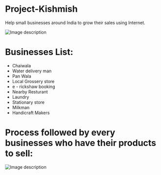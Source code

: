 # Project-Kishmish
Help small businesses around India to grow their sales using Internet.

![Image description](https://i.pinimg.com/564x/0b/c2/e6/0bc2e6ed322759aef423a3af98da5f03.jpg)

# Businesses List:

* Chaiwala
* Water delivery man
* Pan Wala
* Local Grossery store
* e - rickshaw booking
* Nearby Resturant
* Laundry
* Stationary store
* Milkman
* Handicraft Makers


# Process followed by every businesses who have their products to sell:

![Image description](https://i.pinimg.com/564x/f0/de/ec/f0deec8659fbcce21ddae482cf0cc2a9.jpg)
